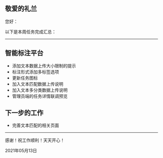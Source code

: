 ## 敬爱的礼兰

您好：

以下是本周任务完成汇总：

---

## 智能标注平台

- 添加文本数据上传大小限制的提示
- 标注形式添加多标签选项
- 更新任务图标
- 加入文本匹配数据上传说明
- 加入文本多分类数据上传说明
- 管理员端的任务详情联调预览

## 下一步的工作

- 完善文本匹配的相关页面

---
感谢！祝工作顺利！天天开心！

2021年05月13日
